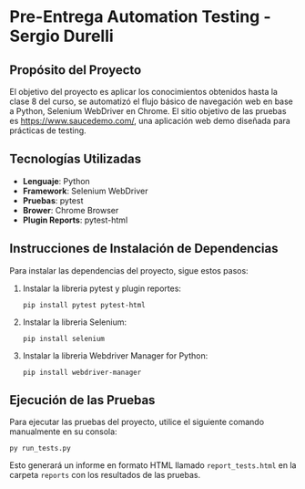 # Pre-Entrega Automation Testing - Sergio Durelli

## Propósito del Proyecto

El objetivo del proyecto es aplicar los conocimientos obtenidos hasta la clase 8 del curso, se automatizó el flujo básico de navegación web en base a Python, Selenium WebDriver en Chrome. El sitio objetivo de las pruebas es https://www.saucedemo.com/, una aplicación web demo diseñada para prácticas de testing.

## Tecnologías Utilizadas
- **Lenguaje**: Python
- **Framework**: Selenium WebDriver
- **Pruebas**: pytest
- **Brower**: Chrome Browser
- **Plugin Reports**: pytest-html

## Instrucciones de Instalación de Dependencias
Para instalar las dependencias del proyecto, sigue estos pasos:

1. Instalar la libreria pytest y plugin reportes:
   ```
   pip install pytest pytest-html
   ```
2. Instalar la libreria Selenium:
   ```
   pip install selenium
   ```
3. Instalar la libreria Webdriver Manager for Python:
   ```
   pip install webdriver-manager
   ```

## Ejecución de las Pruebas
Para ejecutar las pruebas del proyecto, utilice el siguiente comando manualmente en su consola:
```
py run_tests.py
```
Esto generará un informe en formato HTML llamado `report_tests.html` en la carpeta `reports` con los resultados de las pruebas.